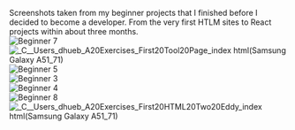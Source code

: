 Screenshots taken from my beginner projects that I finished before I decided to become a developer.
From the very first HTLM sites to React projects within about three months.
<br/>
![Beginner 7](https://user-images.githubusercontent.com/105037901/184552225-1ccfccc5-8acd-4c73-a822-08d4b335bee6.PNG)
<br/>
![_C__Users_dhueb_A20Exercises_First20Tool20Page_index html(Samsung Galaxy A51_71)](https://user-images.githubusercontent.com/105037901/184554675-a6efcdda-def9-4996-8094-6852071bea63.png)
<br/>
![Beginner 5](https://user-images.githubusercontent.com/105037901/184552025-210e20d3-c2b2-4a12-9ad3-5efbb047e765.png)
<br/>
![Beginner 3](https://user-images.githubusercontent.com/105037901/184552022-53506501-4fb2-4e45-8d89-76b2dd4a4aee.PNG)
<br/>
![Beginner 4](https://user-images.githubusercontent.com/105037901/184552024-f2d6a414-5ec8-4389-b505-412f7b6b3d5c.png)
<br/>
![Beginner 8](https://user-images.githubusercontent.com/105037901/184552229-06da4498-eb50-4d07-b614-a25e15944523.PNG)
<br/>
![_C__Users_dhueb_A20Exercises_First20HTML20Two20Eddy_index html(Samsung Galaxy A51_71)](https://user-images.githubusercontent.com/105037901/184554670-9af1c21a-8d3c-4ab4-8b4b-30e8a95613d8.png)


